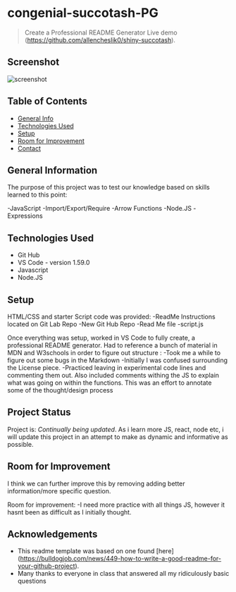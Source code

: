 # congenial-succotash-PG

> Create a Professional README Generator
> Live demo (https://github.com/allencheslik0/shiny-succotash).

## Screenshot

![screenshot](https://youtu.be/PXNGMN3vrUI)

## Table of Contents

- [General Info](#general-information)
- [Technologies Used](#technologies-used)
- [Setup](#setup)
- [Room for Improvement](#room-for-improvement)
- [Contact](#contact)

## General Information

The purpose of this project was to test our knowledge based on skills learned to this point:

-JavaScript
-Import/Export/Require
-Arrow Functions
-Node.JS
-Expressions

## Technologies Used

- Git Hub
- VS Code - version 1.59.0
- Javascript
- Node.JS

## Setup

HTML/CSS and starter Script code was provided:
-ReadMe Instructions located on Git Lab Repo
-New Git Hub Repo
-Read Me file
-script.js

Once everything was setup, worked in VS Code to fully create, a professional README generator. Had to reference a bunch of material in MDN and W3schools in order to figure out structure :
-Took me a while to figure out some bugs in the Markdown
-Initially I was confused surrounding the License piece.
-Practiced leaving in experimental code lines and commenting them out. Also included comments withing the JS to explain what was going on within the functions. This was an effort to annotate some of the thought/design process

## Project Status

Project is: _Continually being updated_. As i learn more JS, react, node etc, i will update this project in an attempt to make as dynamic and informative as possible.

## Room for Improvement

I think we can further improve this by removing adding better information/more specific question.

Room for improvement:
-I need more practice with all things JS, however it hasnt been as difficult as I initially thought.

## Acknowledgements

- This readme template was based on one found [here] (https://bulldogjob.com/news/449-how-to-write-a-good-readme-for-your-github-project).
- Many thanks to everyone in class that answered all my ridiculously basic questions
